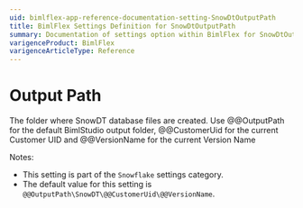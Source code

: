 ```yaml
---
uid: bimlflex-app-reference-documentation-setting-SnowDtOutputPath
title: BimlFlex Settings Definition for SnowDtOutputPath
summary: Documentation of settings option within BimlFlex for SnowDtOutputPath
varigenceProduct: BimlFlex
varigenceArticleType: Reference
---
```


# Output Path

The folder where SnowDT database files are created. Use @@OutputPath for the default BimlStudio output folder, @@CustomerUid for the current Customer UID and @@VersionName for the current Version Name

Notes:
* This setting is part of the `Snowflake` settings category.
* The default value for this setting is `@@OutputPath\SnowDT\@@CustomerUid\@@VersionName`.